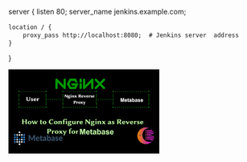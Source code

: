 
server {
    listen 80;
    server_name jenkins.example.com;

    location / {
        proxy_pass http://localhost:8080;  # Jenkins server  address
    }

}
 

![alt text](image.png)